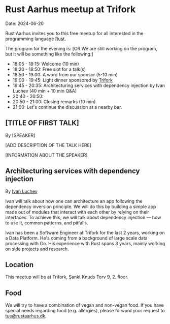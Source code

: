 # Rust Aarhus meetup at Trifork

Date: 2024-06-20

Rust Aarhus invites you to this free meetup for all interested in the programming language [Rust].

The program for the evening is:
[OR   We are still working on the program, but it will be something like the following:]

- 18:05 - 18:15: Welcome (10 min)
- 18:20 - 18:50: Free slot for a talk(s)
- 18:50 - 19:00: A word from our sponsor (5-10 min)
- 19:00 - 19:45: Light dinner sponsored by [Trifork]
- 19:45 - 20:35: Architecturing services with dependency injection by Ivan Luchev (40 min + 10 min Q&A)
- 20:40 - 20:50: 
- 20:50 - 21:00: Closing remarks (10 min)
- 21:00: Let's continue the discussion at a nearby bar.

## [TITLE OF FIRST TALK]

By [SPEAKER]

[ADD DESCRIPTION OF THE TALK HERE]

[INFORMATION ABOUT THE SPEAKER]


## Architecturing services with dependency injection

By [Ivan Luchev][il]

Ivan will talk about how one can architecture an app following the dependency inversion principle. We will do this by building a simple app made out of modules that interact with each other by relying on their interfaces. To achieve this, we will talk about dependency injection — how to use it, common patterns, and pitfalls.

Ivan has been a Software Engineer at Trifork for the last 2 years, working on a Data Platform. He's coming from a background of large scale data processing with Go. His experience with Rust spans 3 years, mainly working on side projects and research.


## Location
This meetup will be at Trifork, Sankt Knuds Torv 9, 2. floor.

## Food
We will try to have a combination of vegan and non-vegan food. If you have special needs regarding food (e.g. allergies), please forward your request to tue@rustaarhus.dk.


[rust]: https://www.rust-lang.org/
[il]: https://github.com/luchev
[trifork]: https://trifork.com/